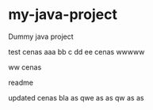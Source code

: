 # my-java-project
Dummy java project

test cenas aaa bb c dd ee cenas wwwww

ww cenas

readme

updated cenas bla as qwe as as qw as as
